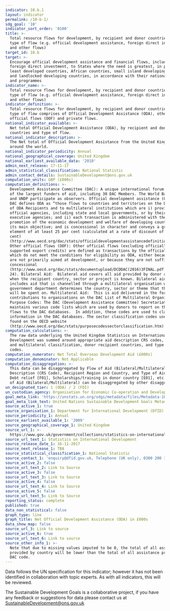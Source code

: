 ```yaml
---
indicator: 10.b.1
layout: indicator
permalink: /10-b-1/
sdg_goal: '10'
indicator_sort_order: '0100'
title: >-
  Total resource flows for development, by recipient and donor countries and
  type of flow (e.g. official development assistance, foreign direct investment
  and other flows)
target_id: 10.b
target: >-
  Encourage official development assistance and financial flows, including
  foreign direct investment, to States where the need is greatest, in particular
  least developed countries, African countries, small island developing States
  and landlocked developing countries, in accordance with their national plans
  and programmes
indicator_name: >-
  Total resource flows for development, by recipient and donor countries and
  type of flow (e.g. official development assistance, foreign direct investment
  and other flows)
indicator_definition: >-
  Total resource flows for development, by recipient and donor countries and
  type of flow comprises of Official Development Assistance (ODA), other
  official flows (OOF) and private flows.
national_indicator_available: >-
  Net total Official Development Assistance (ODA), by recipient and donor
  countries and type of flow.
national_indicator_description: >-
  The Net total of Official Development Assistance from the United Kingdom
  around the world.
national_indicator_periodicity: Annual
national_geographical_coverage: United Kingdom
national_earliest_available_data: '2010'
admin_next_release: 17-11-17
admin_statistical_classification: National Statistic
admin_contact_details: SustainableDevelopment@ons.gov.uk
computation_units: GBP (£000s)
computation_definitions: >-
  Development Assistance Committee (DAC): A unique international forum of many
  of the largest funders of aid, including 30 DAC Members. The World Bank, IMF
  and UNDP participate as observers. Official development assistance (ODA): The
  DAC defines ODA as “those flows to countries and territories on the DAC List
  of ODA Recipients and to multilateral institutions which are i) provided by
  official agencies, including state and local governments, or by their
  executive agencies; and ii) each transaction is administered with the
  promotion of the economic development and welfare of developing countries as
  its main objective; and is concessional in character and conveys a grant
  element of at least 25 per cent (calculated at a rate of discount of 10 per
  cent)
  (http://www.oecd.org/dac/stats/officialdevelopmentassistancedefinitionandcoverage.htm).
  Other official flows (OOF): Other official flows (excluding officially
  supported export credits) are defined as transactions by the official sector
  which do not meet the conditions for eligibility as ODA, either because they
  are not primarily aimed at development, or because they are not sufficiently
  concessional
  (http://www.oecd.org/dac/stats/documentupload/DCDDAC(2016)3FINAL.pdf - Para
  24). Bilateral Aid:  Bilateral aid covers all aid provided by donor countries
  when the recipient country, sector or project is known. Bilateral aid also
  includes aid that is channelled through a multilateral organisation where the
  government department determines the country, sector or theme that the funds
  will be spent on. Multilateral Aid:  This is aid delivered in the form of core
  contributions to organisations on the DAC List of Multilateral Organisations. 
  Purpose Codes: The DAC (Development Assistance Committee) Secretariat
  maintains various code lists which are used by donors to report on their aid
  flows to the DAC databases.  In addition, these codes are used to classify
  information in the DAC databases. The sector classification codes used can be
  found on the OECD website
  (http://www.oecd.org/dac/stats/purposecodessectorclassification.htm).
computation_calculations: >-
  The raw data underlying the United Kingdom Statistics on International
  Development was summed around appropriate aid description CRS codes, bilateral
  and multilateral classification, donor recipient countries, and type of aid
  codes.
computation_numerator: Net Total Overseas Development Aid (£000s)
computation_denominator: Not Applicable
computation_disaggregation: >-
  This data can be disaggregated by Flow of Aid (Bilateral/Multilateral), Aid
  Description (CRS Code), Recipient Region and Country, and Type of Aid (e.g.
  Debt relief [F01], Scholarships/training in donor country [E01], etc.). Flow
  of Aid (Bilateral/Multilateral) can be disaggregated by other disaggregation.
un_designated_tier: 1 (ODA) / 2 (FDI)
un_custodian_agency: Organisation for Economic Co-operation and Development (OECD)
goal_meta_link: 'https://unstats.un.org/sdgs/metadata/files/Metadata-10-0B-01.pdf '
goal_meta_link_text: United Nations Sustainable Development Goals Metadata (PDF 202 KB)
source_active_1: true
source_organisation_1: Department for International Development (DfID)
source_periodicity_1: Annual
source_earliest_available_1: '2009'
source_geographical_coverage_1: United Kingdom
source_url_1: >-
  https://www.gov.uk/government/collections/statistics-on-international-development
source_url_text_1: Statistics on International Development
source_release_date_1: 16-11-2017
source_next_release_1: TBA
source_statistical_classification_1: National Statistic
source_contact_1: 'enquiry@dfid.gov.uk, Telephone (UK only), 0300 200 3343'
source_active_2: false
source_url_text_2: Link to Source
source_active_3: false
source_url_text_3: Link to Source
source_active_4: false
source_url_text_4: Link to Source
source_active_5: false
source_url_text_5: Link to Source
reporting_status: complete
published: true
data_non_statistical: false
graph_type: line
graph_title: Net Official Development Assistance (ODA) in £000s
data_show_map: false
source_url_3: Link to source
source_active_6: true
source_url_text_6: Link to source
source_other_info_1: >-
  Note that due to missing values imputed to be 0, the total of all assistance
  provided by country will be lower than the total of all assistance provided by
  DAC code.
---
```

Data follows the UN specification for this indicator; however it has not been identified in collaboration with topic experts. As with all indicators, this will be reviewed.
  
The Sustainable Development Goals is a collaborative project, if you have any feedback or suggestions for data please contact us at <SustainableDevelopment@ons.gov.uk>
